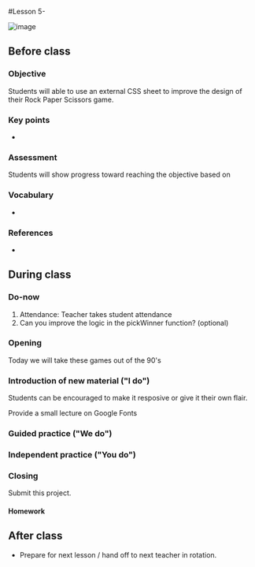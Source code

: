 #Lesson 5- 

![image]()

## Before class

### Objective

Students will able to use an external CSS sheet to improve the design of their Rock Paper Scissors game. 

### Key points

* 

### Assessment



Students will show progress toward reaching the objective based on 

### Vocabulary

* 
### References

*

## During class

### Do-now

1. Attendance: Teacher takes student attendance 
2. Can you improve the logic in the pickWinner function? (optional)


### Opening

Today we will take these games out of the 90's 

### Introduction of new material ("I do")

Students can be encouraged to make it resposive or give it their own flair.

Provide a small lecture on Google Fonts

### Guided practice ("We do")



### Independent practice ("You do")



### Closing

Submit this project.

#### Homework



## After class

* Prepare for next lesson / hand off to next teacher in rotation.



